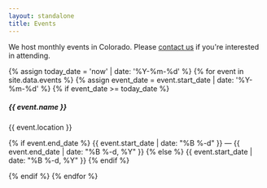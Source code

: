 ```yaml
---
layout: standalone
title: Events
---
```


<p class="lead">
We host monthly events in Colorado.
Please <a href="{% link contact.md %}">contact us</a> if you're interested in attending.
</p>

<div class="row row-cols-1 row-cols-md-2 row-cols-lg-3 g-4">
    {% assign today_date = 'now' | date: '%Y-%m-%d' %}
    {% for event in site.data.events %}
      {% assign event_date = event.start_date | date: '%Y-%m-%d' %}
      {% if event_date >= today_date %}
        <div class="col">
          <div class="card h-100">
            <div class="card-body">
                <h5 class="card-title">{{ event.name }}</h5>
                <p class="card-text">
                    <i class="bi bi-geo-alt-fill"></i> {{ event.location }}
                </p>
                <p class="card-text">
                    <i class="bi bi-calendar-event"></i>
                    {% if event.end_date %}
                        {{ event.start_date | date: "%B %-d" }} &mdash; {{ event.end_date | date: "%B %-d, %Y" }}
                    {% else %}
                        {{ event.start_date | date: "%B %-d, %Y" }}
                    {% endif %}
                </p>
            </div>
        </div>
    </div>
    {% endif %}
{% endfor %}
</div>
